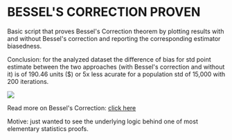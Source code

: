 # BESSEL'S CORRECTION PROVEN

<p> Basic script that proves Bessel's Correction theorem by plotting results with and without Bessel's correction and reporting the corresponding estimator biasedness. </p>

<p> Conclusion: for the analyzed dataset the difference of bias for std point estimate between the two approaches (with Bessel's correction and without it) is of 190.46 units ($) or 5x less acurate for a population std of 15,000 with 200 iterations.</p>

<img src="https://lh3.googleusercontent.com/drive-viewer/AKGpihZz_dGkoEIbDB3yPFWPj8rF2lFada0TGL_gvhgaboTQW3sBhf_j2QobnpUiiSSGJSUQ36XGxA0VOHLPKIPWxgHFqfGNYA=s1600" />

<p>
<p> Read more on Bessel's Correction: <a href= "https://en.wikipedia.org/wiki/Bessel%27s_correction"> click here </a> </p>
<p> Motive: just wanted to see the underlying logic behind one of most elementary statistics proofs. </p>